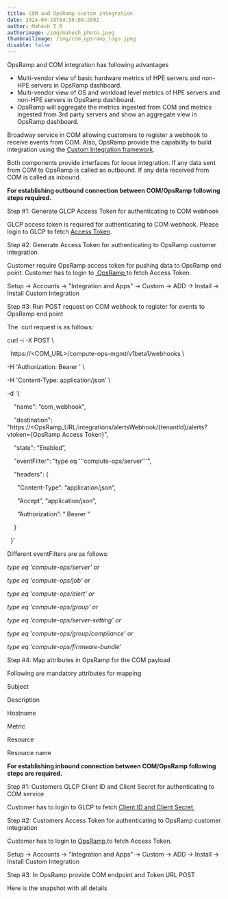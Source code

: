 ```yaml
---
title: COM and OpsRamp custom integration
date: 2024-04-18T04:56:08.289Z
author: Mahesh T R
authorimage: /img/mahesh_photo.jpeg
thumbnailimage: /img/com_opsramp_logo.jpeg
disable: false
---
```

OpsRamp and COM integration has following advantages

* Multi-vendor view of basic hardware metrics of HPE servers and non-HPE servers in OpsRamp dashboard.
* Multi-vendor view of OS and workload level metrics of HPE servers and non-HPE servers in OpsRamp dashboard.
* OpsRamp will aggregate the metrics ingested from COM and metrics ingested from 3rd party servers and show an aggregate view in OpsRamp dashboard.

Broadway service in COM allowing customers to register a webhook to receive events from COM. Also, OpsRamp provide the capability to build integration using the [Custom Integration framework](https://docs.opsramp.com/integrations/a2r/custom-integration/custom-integration).

Both components provide interfaces for loose integration. If any data sent from COM to OpsRamp is called as outbound. If any data received from COM is called as inbound.

**For establishing outbound connection between COM/OpsRamp following steps required.**

Step #1: Generate GLCP Access Token for authenticating to COM webhook

GLCP access token is required for authenticating to COM webhook. Please login to GLCP to fetch [Access Token](https://developer.greenlake.hpe.com/docs/greenlake/services/#generate-an-access-token).

Step #2: Generate Access Token for authenticating to OpsRamp customer integration

Customer require OpsRamp access token for pushing data to OpsRamp end point. Customer has to login to [ OpsRamp ](https://hpepcepoc.app.pov.opsramp.com/setupHome.do)to fetch Access Token.

Setup → Accounts → "Integration and Apps" → Custom → ADD → Install → Install Custom Integration

Step #3: Run POST request on COM webhook to register for events to OpsRamp end point

The  curl request is as follows:

curl -i -X POST \

  https://<COM_URL>/compute-ops-mgmt/v1beta1/webhooks \

\-H 'Authorization: Bearer <COM Access Token>' \

\-H 'Content-Type: application/json' \

\-d '{

    "name": “com_webhook",

    "destination": "https://<OpsRamp_URL/integrations/alertsWebhook/{tenantId}/alerts?vtoken={OpsRamp Access Token}",

    "state": “Enabled”,

    "eventFilter": "type eq '''compute-ops/server'''",

    "headers": {

      "Content-Type”: “application/json”,

      "Accept”, “application/json”,

      “Authorization”: “ Bearer <Access Token>”

    }

  }'

Different eventFilters are as follows:

*type eq 'compute-ops/server' or*

*type eq 'compute-ops/job' or*

*type eq 'compute-ops/alert' or*

*type eq 'compute-ops/group' or*

*type eq 'compute-ops/server-setting' or*

*type eq 'compute-ops/group/compliance' or*

*type eq 'compute-ops/firmware-bundle'*

Step #4: Map attributes in OpsRamp for the COM payload



F﻿ollowing are mandatory attributes for mapping

S﻿ubject

D﻿escription

H﻿ostname

M﻿etric

R﻿esource

R﻿esource name

**For establishing inbound connection between COM/OpsRamp following steps are required.**

Step #1: Customers GLCP Client ID and Client Secret for authenticating to COM service

Customer has to login to GLCP to fetch [Client ID and Client Secret ](https://developer.greenlake.hpe.com/docs/greenlake/services/#configuring-api-client-credentials)

Step #2: Customers Access Token for authenticating to OpsRamp customer integration

Customer has to login to [OpsRamp ](https://hpepcepoc.app.pov.opsramp.com/setupHome.do)to fetch Access Token.

Setup → Accounts → "Integration and Apps" → Custom → ADD → Install → Install Custom Integration

Step #3: In OpsRamp provide COM endpoint and Token URL POST 

Here is the snapshot with all details